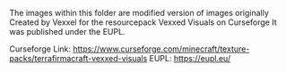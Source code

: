 The images within this folder are modified version of images originally Created by Vexxel for the resourcepack Vexxed Visuals on Curseforge
It was published under the EUPL.

Curseforge Link: https://www.curseforge.com/minecraft/texture-packs/terrafirmacraft-vexxed-visuals
EUPL: https://eupl.eu/